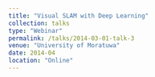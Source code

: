 ```yaml
---
title: "Visual SLAM with Deep Learning"
collection: talks
type: "Webinar"
permalink: /talks/2014-03-01-talk-3
venue: "University of Moratuwa"
date: 2014-04
location: "Online"
---
```

